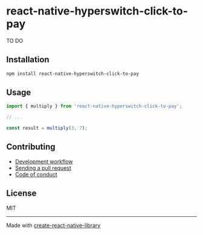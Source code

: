 # react-native-hyperswitch-click-to-pay

TO DO

## Installation


```sh
npm install react-native-hyperswitch-click-to-pay
```


## Usage


```js
import { multiply } from 'react-native-hyperswitch-click-to-pay';

// ...

const result = multiply(3, 7);
```


## Contributing

- [Development workflow](CONTRIBUTING.md#development-workflow)
- [Sending a pull request](CONTRIBUTING.md#sending-a-pull-request)
- [Code of conduct](CODE_OF_CONDUCT.md)

## License

MIT

---

Made with [create-react-native-library](https://github.com/callstack/react-native-builder-bob)
